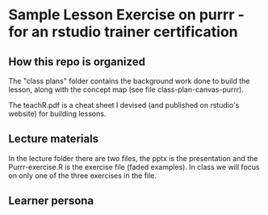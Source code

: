 # Sample Lesson Exercise on purrr - for an rstudio trainer certification

## How this repo is organized

The "class plans" folder contains the background work done to build the lesson, along with the concept map (see file class-plan-canvas-purrr).

The teachR.pdf is a cheat sheet I devised (and published on rstudio's website) for building lessons.

## Lecture materials

In the lecture folder there are two files, the pptx is the presentation and the Purrr-exercise.R is the exercise file (faded examples).
In class we will focus on only one of the three exercises in the file.

## Learner persona